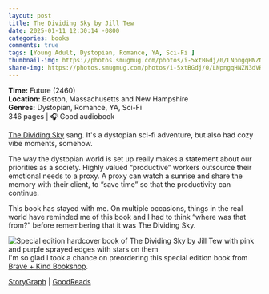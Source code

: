 ```yaml
---
layout: post
title: The Dividing Sky by Jill Tew
date: 2025-01-11 12:30:14 -0800
categories: books
comments: true
tags: [Young Adult, Dystopian, Romance, YA, Sci-Fi ]
thumbnail-img: https://photos.smugmug.com/photos/i-5xtBGdj/0/LNpngqHNZN3dVRsS6KgRNT7hScZLJC9NgZd8R2HSH/X3/i-5xtBGdj-X3.jpg
share-img: https://photos.smugmug.com/photos/i-5xtBGdj/0/LNpngqHNZN3dVRsS6KgRNT7hScZLJC9NgZd8R2HSH/X3/i-5xtBGdj-X3.jpg
---
```

**Time:** Future (2460)<br>
**Location:** Boston, Massachusetts and New Hampshire<br>
**Genres:** Dystopian, Romance, YA, Sci-Fi<br>
346 pages | 🎧 Good audiobook<br>

[The Dividing Sky](https://www.jilltew.com/the-dividing-sky) sang. It's a dystopian sci-fi adventure, but also had cozy vibe moments, somehow.

The way the dystopian world is set up really makes a statement about our priorities as a society. Highly valued “productive” workers outsource their emotional needs to a proxy. A proxy can watch a sunrise and share the memory with their client, to “save time” so that the productivity can continue. 

This book has stayed with me. On multiple occasions, things in the real world have reminded me of this book and I had to think “where was that from?” before remembering that it was The Dividing Sky.

![Special edition hardcover book of The Dividing Sky by Jill Tew with pink and purple sprayed edges with stars on them](https://photos.smugmug.com/photos/i-5xtBGdj/0/LNpngqHNZN3dVRsS6KgRNT7hScZLJC9NgZd8R2HSH/X3/i-5xtBGdj-X3.jpg)
I'm so glad I took a chance on preordering this special edition book from [Brave + Kind Bookshop](https://www.braveandkindbooks.com). 

[StoryGraph](https://app.thestorygraph.com/books/f51d6414-85ee-4547-877c-0dce53e287e4) | [GoodReads](https://www.goodreads.com/book/show/205366591-the-dividing-sky)